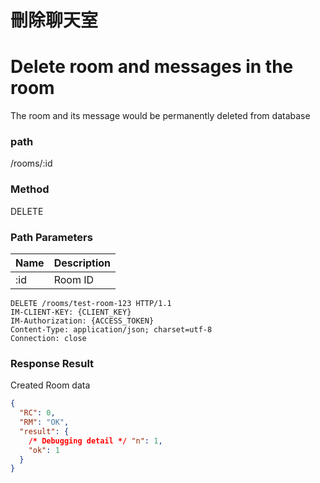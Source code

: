 # 刪除聊天室

# Delete room and messages in the room

The room and its message would be permanently deleted from database


### path

/rooms/:id

### Method

DELETE

### Path Parameters

| Name | Description |
| ---- | ----------- |
| :id  | Room ID     |

```
DELETE /rooms/test-room-123 HTTP/1.1
IM-CLIENT-KEY: {CLIENT_KEY}
IM-Authorization: {ACCESS_TOKEN}
Content-Type: application/json; charset=utf-8
Connection: close
```

### Response Result

Created Room data

```json
{
  "RC": 0,
  "RM": "OK",
  "result": {
    /* Debugging detail */ "n": 1,
    "ok": 1
  }
}
```
